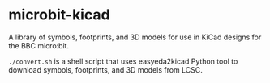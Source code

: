 # microbit-kicad

A library of symbols, footprints, and 3D models for use in KiCad designs for the BBC micro:bit.

`./convert.sh` is a shell script that uses easyeda2kicad Python tool to download symbols, footprints, and 3D models from LCSC.
